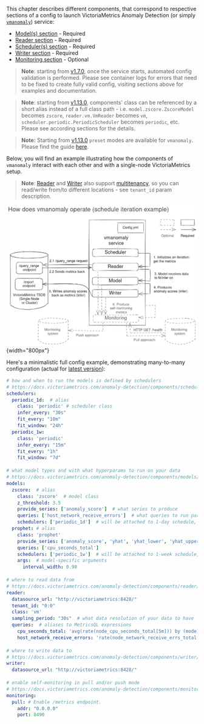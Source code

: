 This chapter describes different components, that correspond to respective sections of a config to launch VictoriaMetrics Anomaly Detection (or simply [`vmanomaly`](/anomaly-detection/overview.html)) service:

- [Model(s) section](models.html) - Required
- [Reader section](reader.html) - Required
- [Scheduler(s) section](scheduler.html) - Required
- [Writer section](writer.html) - Required
- [Monitoring section](monitoring.html) -  Optional

> **Note**: starting from [v1.7.0](/anomaly-detection/CHANGELOG#v172), once the service starts, automated config validation is performed. Please see container logs for errors that need to be fixed to create fully valid config, visiting sections above for examples and documentation.

> **Note**: starting from [v1.13.0](/anomaly-detection/CHANGELOG#v1130), components' class can be referenced by a short alias instead of a full class path - i.e. `model.zscore.ZscoreModel` becomes `zscore`, `reader.vm.VmReader` becomes `vm`, `scheduler.periodic.PeriodicScheduler` becomes `periodic`, etc. Please see according sections for the details.

> **Note:** Starting from [v1.13.0](/anomaly-detection/CHANGELOG#v1130) `preset` modes are available for `vmanomaly`. Please find the guide [here](/anomaly-detection/presets/).

Below, you will find an example illustrating how the components of `vmanomaly` interact with each other and with a single-node VictoriaMetrics setup.

> **Note**: [Reader](/anomaly-detection/components/reader.html#vm-reader) and [Writer](/anomaly-detection/components/writer.html#vm-writer) also support [multitenancy](/Cluster-VictoriaMetrics.html#multitenancy), so you can read/write from/to different locations - see `tenant_id` param description.

![vmanomaly-components](vmanomaly-components.webp)
{width="800px"}

Here's a minimalistic full config example, demonstrating many-to-many configuration (actual for [latest version](/anomaly-detection/CHANGELOG/)):

```yaml
# how and when to run the models is defined by schedulers
# https://docs.victoriametrics.com/anomaly-detection/components/scheduler/
schedulers:
  periodic_1d:  # alias
    class: 'periodic' # scheduler class
    infer_every: "30s"
    fit_every: "10m"
    fit_window: "24h"
  periodic_1w:
    class: 'periodic'
    infer_every: "15m"
    fit_every: "1h"
    fit_window: "7d"

# what model types and with what hyperparams to run on your data
# https://docs.victoriametrics.com/anomaly-detection/components/models/
models:
  zscore:  # alias
    class: 'zscore'  # model class
    z_threshold: 3.5
    provide_series: ['anomaly_score']  # what series to produce
    queries: ['host_network_receive_errors']  # what queries to run particular model on
    schedulers: ['periodic_1d']  # will be attached to 1-day schedule, fit every 10m and infer every 30s
  prophet: # alias
    class: 'prophet'
    provide_series: ['anomaly_score', 'yhat', 'yhat_lower', 'yhat_upper']
    queries: ['cpu_seconds_total']
    schedulers: ['periodic_1w']  # will be attached to 1-week schedule, fit every 1h and infer every 15m
    args:  # model-specific arguments
      interval_width: 0.98

# where to read data from
# https://docs.victoriametrics.com/anomaly-detection/components/reader/
reader:
  datasource_url: "http://victoriametrics:8428/"
  tenant_id: "0:0"
  class: 'vm'
  sampling_period: "30s"  # what data resolution of your data to have
  queries:  # aliases to MetricsQL expressions
    cpu_seconds_total: 'avg(rate(node_cpu_seconds_total[5m])) by (mode)' 
    host_network_receive_errors: 'rate(node_network_receive_errs_total[3m]) / rate(node_network_receive_packets_total[3m])'

# where to write data to
# https://docs.victoriametrics.com/anomaly-detection/components/writer/
writer:
  datasource_url: "http://victoriametrics:8428/"

# enable self-monitoring in pull and/or push mode
# https://docs.victoriametrics.com/anomaly-detection/components/monitoring/
monitoring:
  pull: # Enable /metrics endpoint.
    addr: "0.0.0.0"
    port: 8490
```
